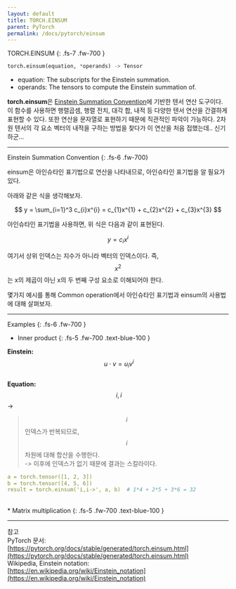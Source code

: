 ```yaml
---
layout: default
title: TORCH.EINSUM
parent: PyTorch
permalink: /docs/pytorch/einsum
---
```


TORCH.EINSUM
{: .fs-7 .fw-700 }

```python
torch.einsum(equation, *operands) -> Tensor
```
* equation: The subscripts for the Einstein summation.
* operands: The tensors to compute the Einstein summation of.

**torch.einsum**은 [Einstein Summation Convention](https://ko.wikipedia.org/wiki/%EC%95%84%EC%9D%B8%EC%8A%88%ED%83%80%EC%9D%B8_%ED%91%9C%EA%B8%B0%EB%B2%95)에 기반한 텐서 연산 도구이다. 이 함수를 사용하면 행렬곱셈, 행렬 전치, 대각 합, 내적 등 다양한 텐서 연산을 간결하게 표현할 수 있다. 또한 연산을 문자열로 표현하기 때문에 직관적인 파악이 가능하다. 2차원 텐서의 각 요소 벡터의 내적을 구하는 방법을 찾다가 이 연산을 처음 접했는데.. 신기하군...

---
 
Einstein Summation Convention
{: .fs-6 .fw-700}

einsum은 아인슈타인 표기법으로 연산을 나타내므로, 아인슈타인 표기법을 알 필요가 있다.   
   
아래와 같은 식을 생각해보자. 
 
$$ y = \sum_{i=1}^3 c_{i}x^{i} = c_{1}x^{1} + c_{2}x^{2} + c_{3}x^{3} $$
  
아인슈타인 표기법을 사용하면, 위 식은 다음과 같이 표현된다.  
  
$$ y = c_{i}x^{i} $$
  
여기서 상위 인덱스는 지수가 아니라 벡터의 인덱스이다. 즉, $$x^{2}$$는 x의 제곱이 아닌 x의 두 번째 구성 요소로 이해되어야 한다.  
  
몇가지 예시를 통해 Common operation에서 아인슈타인 표기법과 einsum의 사용법에 대해 살펴보자.


---

Examples
{: .fs-6 .fw-700 }
   
  
* Inner product
{: .fs-5 .fw-700 .text-blue-100 }

**Einstein:** $$ \ u \cdot v = u_{i}v^{i} $$   
**Equation:** $$ \ i, i$$ ->

> $$i$$ 인덱스가 반복되므로, $$i$$차원에 대해 합산을 수행한다.   
> -> 이후에 인덱스가 없기 때문에 결과는 스칼라이다.   

```yaml
a = torch.tensor([1, 2, 3])
b = torch.tensor([4, 5, 6])
result = torch.einsum('i,i->', a, b)  # 1*4 + 2*5 + 3*6 = 32
```
<br/>
* Matrix multiplication
{: .fs-5 .fw-700 .text-blue-100 }




---

참고  
PyTorch 문서: [https://pytorch.org/docs/stable/generated/torch.einsum.html](https://pytorch.org/docs/stable/generated/torch.einsum.html)   
Wikipedia, Einstein notation: [https://en.wikipedia.org/wiki/Einstein_notation](https://en.wikipedia.org/wiki/Einstein_notation)
